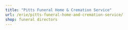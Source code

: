 ```yaml
---
title: "Pitts Funeral Home & Cremation Service"
url: /erie/pitts-funeral-home-and-cremation-service/
shop: funeral directors
---
```

